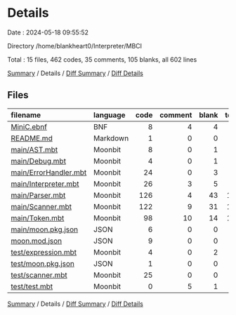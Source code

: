 # Details

Date : 2024-05-18 09:55:52

Directory /home/blankheart0/Interpreter/MBCI

Total : 15 files,  462 codes, 35 comments, 105 blanks, all 602 lines

[Summary](results.md) / Details / [Diff Summary](diff.md) / [Diff Details](diff-details.md)

## Files
| filename | language | code | comment | blank | total |
| :--- | :--- | ---: | ---: | ---: | ---: |
| [MiniC.ebnf](/MiniC.ebnf) | BNF | 8 | 4 | 4 | 16 |
| [README.md](/README.md) | Markdown | 1 | 0 | 0 | 1 |
| [main/AST.mbt](/main/AST.mbt) | Moonbit | 8 | 0 | 1 | 9 |
| [main/Debug.mbt](/main/Debug.mbt) | Moonbit | 4 | 0 | 1 | 5 |
| [main/ErrorHandler.mbt](/main/ErrorHandler.mbt) | Moonbit | 24 | 0 | 3 | 27 |
| [main/Interpreter.mbt](/main/Interpreter.mbt) | Moonbit | 26 | 3 | 5 | 34 |
| [main/Parser.mbt](/main/Parser.mbt) | Moonbit | 126 | 4 | 43 | 173 |
| [main/Scanner.mbt](/main/Scanner.mbt) | Moonbit | 122 | 9 | 31 | 162 |
| [main/Token.mbt](/main/Token.mbt) | Moonbit | 98 | 10 | 14 | 122 |
| [main/moon.pkg.json](/main/moon.pkg.json) | JSON | 6 | 0 | 0 | 6 |
| [moon.mod.json](/moon.mod.json) | JSON | 9 | 0 | 0 | 9 |
| [test/expression.mbt](/test/expression.mbt) | Moonbit | 4 | 0 | 2 | 6 |
| [test/moon.pkg.json](/test/moon.pkg.json) | JSON | 1 | 0 | 0 | 1 |
| [test/scanner.mbt](/test/scanner.mbt) | Moonbit | 25 | 0 | 0 | 25 |
| [test/test.mbt](/test/test.mbt) | Moonbit | 0 | 5 | 1 | 6 |

[Summary](results.md) / Details / [Diff Summary](diff.md) / [Diff Details](diff-details.md)